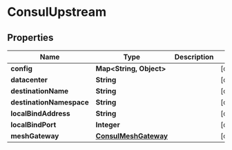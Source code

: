 

# ConsulUpstream


## Properties

Name | Type | Description | Notes
------------ | ------------- | ------------- | -------------
**config** | **Map&lt;String, Object&gt;** |  |  [optional]
**datacenter** | **String** |  |  [optional]
**destinationName** | **String** |  |  [optional]
**destinationNamespace** | **String** |  |  [optional]
**localBindAddress** | **String** |  |  [optional]
**localBindPort** | **Integer** |  |  [optional]
**meshGateway** | [**ConsulMeshGateway**](ConsulMeshGateway.md) |  |  [optional]



